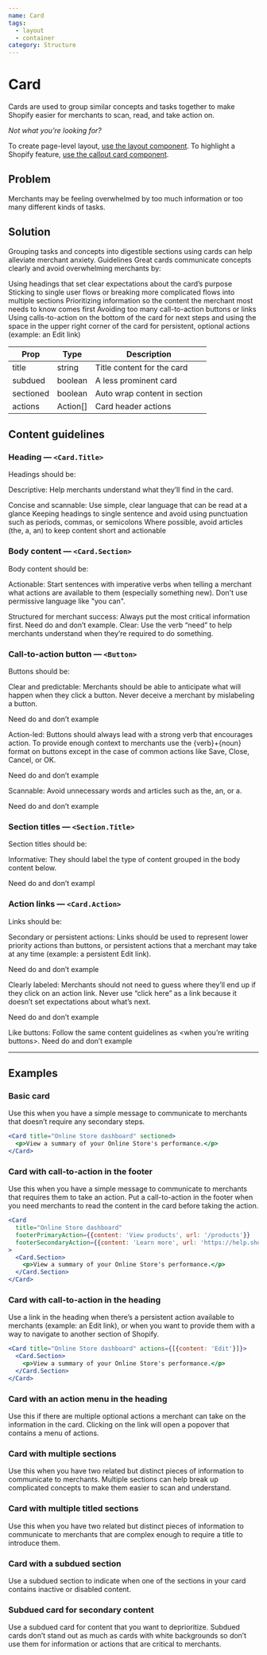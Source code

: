 ```yaml
---
name: Card
tags:
  - layout
  - container
category: Structure
---
```


# Card

Cards are used to group similar concepts and tasks together to make Shopify easier for merchants to scan, read, and take action on.

_Not what you’re looking for?_

To create page-level layout, [use the layout component](../Layout/).
To highlight a Shopify feature, [use the callout card component](../CalloutCard/).

## Problem

Merchants may be feeling overwhelmed by too much information or too many different kinds of tasks.

## Solution

Grouping tasks and concepts into digestible sections using cards can help alleviate merchant anxiety.
Guidelines
Great cards communicate concepts clearly and avoid overwhelming merchants by:

Using headings that set clear expectations about the card’s purpose
Sticking to single user flows or breaking more complicated flows into multiple sections
Prioritizing information so the content the merchant most needs to know comes first
Avoiding too many call-to-action buttons or links
Using calls-to-action on the bottom of the card for next steps and using the space in the upper right corner of the card for persistent, optional actions (example: an Edit link)

| Prop | Type | Description |
| ---- | ---- | ----------- |
| title | string | Title content for the card |
| subdued | boolean | A less prominent card |
| sectioned | boolean | Auto wrap content in section |
| actions | Action[] | Card header actions |

## Content guidelines

### Heading — `<Card.Title>`

Headings should be:

Descriptive: Help merchants understand what they’ll find in the card.

Concise and scannable:
Use simple, clear language that can be read at a glance
Keeping headings to single sentence and avoid using punctuation such as periods, commas, or semicolons
Where possible, avoid articles (the, a, an) to keep content short and actionable

### Body content — `<Card.Section>`

Body content should be:

Actionable: Start sentences with imperative verbs when telling a merchant what actions are available to them (especially something new). Don't use permissive language like "you can".

Structured for merchant success: Always put the most critical information first.
Need do and don’t example.
Clear: Use the verb “need” to help merchants understand when they’re required to do something.


### Call-to-action button — `<Button>`

Buttons should be:

Clear and predictable: Merchants should be able to anticipate what will happen when they click a button. Never deceive a merchant by mislabeling a button.

Need do and don’t example

Action-led: Buttons should always lead with a strong verb that encourages action. To provide enough context to merchants use the {verb}+{noun} format on buttons except in the case of common actions like Save, Close, Cancel, or OK.

Need do and don’t example

Scannable: Avoid unnecessary words and articles such as the, an, or a.

Need do and don’t example

### Section titles — `<Section.Title>`

Section titles should be:

Informative: They should label the type of content grouped in the body content below.

Need do and don’t exampl

### Action links — `<Card.Action>`

Links should be:

Secondary or persistent actions: Links should be used to represent lower priority actions than buttons, or persistent actions that a merchant may take at any time (example: a persistent Edit link).

Need do and don’t example

Clearly labeled: Merchants should not need to guess where they’ll end up if they click on an action link. Never use “click here” as a link because it doesn’t set expectations about what’s next.

Need do and don’t example

Like buttons: Follow the same content guidelines as <when you’re writing buttons>.
Need do and don’t example

---

## Examples

### Basic card

Use this when you have a simple message to communicate to merchants that doesn’t require any secondary steps.

```jsx
<Card title="Online Store dashboard" sectioned>
  <p>View a summary of your Online Store's performance.</p>
</Card>
```

### Card with call-to-action in the footer

Use this when you have a simple message to communicate to merchants that requires them to take an action. Put a call-to-action in the footer when you need merchants to read the content in the card before taking the action.

```jsx
<Card
  title="Online Store dashboard"
  footerPrimaryAction={{content: 'View products', url: '/products'}}
  footerSecondaryAction={{content: 'Learn more', url: 'https://help.shopify.com'}}
>
  <Card.Section>
    <p>View a summary of your Online Store's performance.</p>
  </Card.Section>
</Card>
```

### Card with call-to-action in the heading
Use a link in the heading when there’s a persistent action available to merchants (example: an Edit link), or when you want to provide them with a way to navigate to another section of Shopify.

```jsx
<Card title="Online Store dashboard" actions={[{content: 'Edit'}]}>
  <Card.Section>
    <p>View a summary of your Online Store's performance.</p>
  </Card.Section>
</Card>
```

### Card with an action menu in the heading
Use this if there are multiple optional actions a merchant can take on the information in the card. Clicking on the link will open a popover that contains a menu of actions.

### Card with multiple sections
Use this when you have two related but distinct pieces of information to communicate to merchants. Multiple sections can help break up complicated concepts to make them easier to scan and understand.

### Card with multiple titled sections
Use this when you have two related but distinct pieces of information to communicate to merchants that are complex enough to require a title to introduce them.

### Card with a subdued section
Use a subdued section to indicate when one of the sections in your card contains inactive or disabled content.

### Subdued card for secondary content
Use a subdued card for content that you want to deprioritize. Subdued cards don’t stand out as much as cards with white backgrounds so don’t use them for information or actions that are critical to merchants.
